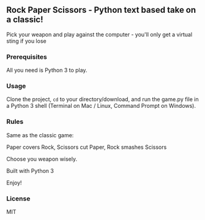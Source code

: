 ## Rock Paper Scissors - Python text based take on a classic!

Pick your weapon and play against the computer - you'll only get a virtual sting if you lose

### Prerequisites 

All you need is Python 3 to play.

### Usage 
Clone the project, <code>cd</code> to your directory/download, and run the game.py file in a Python 3 shell (Terminal on Mac / Linux, Command Prompt on Windows).

### Rules
Same as the classic game:

Paper covers Rock, Scissors cut Paper, Rock smashes Scissors

Choose you weapon wisely.

Built with Python 3

Enjoy!

### License
MIT